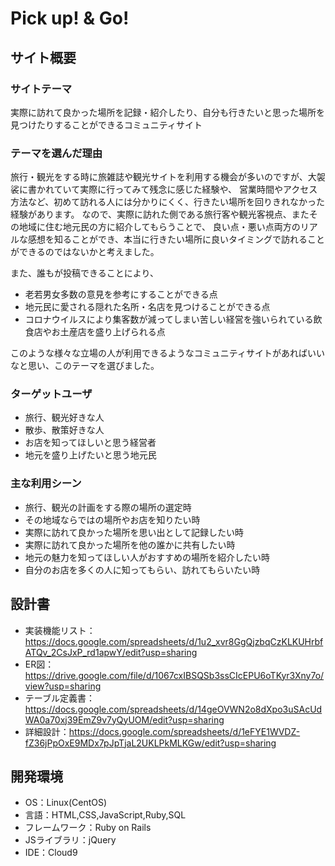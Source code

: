 # Pick up! & Go!

## サイト概要
### サイトテーマ
実際に訪れて良かった場所を記録・紹介したり、自分も行きたいと思った場所を見つけたりすることができるコミュニティサイト

### テーマを選んだ理由
旅行・観光をする時に旅雑誌や観光サイトを利用する機会が多いのですが、大袈裟に書かれていて実際に行ってみて残念に感じた経験や、
営業時間やアクセス方法など、初めて訪れる人には分かりにくく、行きたい場所を回りきれなかった経験があります。
なので、実際に訪れた側である旅行客や観光客視点、またその地域に住む地元民の方に紹介してもらうことで、
良い点・悪い点両方のリアルな感想を知ることができ、本当に行きたい場所に良いタイミングで訪れることができるのではないかと考えました。

また、誰もが投稿できることにより、
- 老若男女多数の意見を参考にすることができる点
- 地元民に愛される隠れた名所・名店を見つけることができる点
- コロナウイルスにより集客数が減ってしまい苦しい経営を強いられている飲食店やお土産店を盛り上げられる点

このような様々な立場の人が利用できるようなコミュニティサイトがあればいいなと思い、このテーマを選びました。

### ターゲットユーザ
- 旅行、観光好きな人
- 散歩、散策好きな人
- お店を知ってほしいと思う経営者
- 地元を盛り上げたいと思う地元民

### 主な利用シーン
- 旅行、観光の計画をする際の場所の選定時
- その地域ならではの場所やお店を知りたい時
- 実際に訪れて良かった場所を思い出として記録したい時
- 実際に訪れて良かった場所を他の誰かに共有したい時
- 地元の魅力を知ってほしい人がおすすめの場所を紹介したい時
- 自分のお店を多くの人に知ってもらい、訪れてもらいたい時

## 設計書
- 実装機能リスト：https://docs.google.com/spreadsheets/d/1u2_xvr8GgQjzbqCzKLKUHrbfATQv_2CsJxP_rd1apwY/edit?usp=sharing
- ER図：https://drive.google.com/file/d/1067cxIBSQSb3ssCIcEPU6oTKyr3Xny7o/view?usp=sharing
- テーブル定義書：https://docs.google.com/spreadsheets/d/14geOVWN2o8dXpo3uSAcUdWA0a70xj39EmZ9v7yQyUOM/edit?usp=sharing
- 詳細設計：https://docs.google.com/spreadsheets/d/1eFYE1WVDZ-fZ36jPpOxE9MDx7pJpTjaL2UKLPkMLKGw/edit?usp=sharing

## 開発環境
- OS：Linux(CentOS)
- 言語：HTML,CSS,JavaScript,Ruby,SQL
- フレームワーク：Ruby on Rails
- JSライブラリ：jQuery
- IDE：Cloud9
